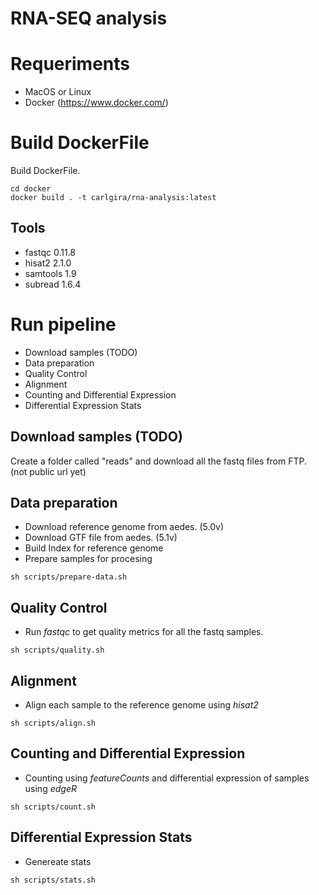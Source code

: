 # RNA-SEQ analysis

# Requeriments

- MacOS or Linux
- Docker (https://www.docker.com/)

# Build DockerFile
Build DockerFile.
```
cd docker
docker build . -t carlgira/rna-analysis:latest
```

## Tools
- fastqc 0.11.8
- hisat2 2.1.0
- samtools 1.9
- subread 1.6.4

# Run pipeline
- Download samples (TODO)
- Data preparation
- Quality Control
- Alignment
- Counting and Differential Expression
- Differential Expression Stats

## Download samples (TODO)
Create a folder called "reads" and download all the fastq files from FTP. (not public url yet)

## Data preparation
- Download reference genome from aedes. (5.0v)
- Download GTF file from aedes. (5.1v)
- Build Index for reference genome
- Prepare samples for procesing
```
sh scripts/prepare-data.sh
```

## Quality Control
- Run *fastqc* to get quality metrics for all the fastq samples.
```
sh scripts/quality.sh
```

## Alignment
- Align each sample to the reference genome using *hisat2*
```
sh scripts/align.sh
```

## Counting and Differential Expression
- Counting using *featureCounts* and differential expression of samples using *edgeR*
```
sh scripts/count.sh
```

## Differential Expression Stats
- Genereate stats
```
sh scripts/stats.sh
```

